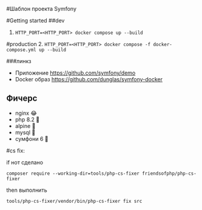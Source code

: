  #Шаблон проекта Symfony

#Getting started
##dev
1. `HTTP_PORT=<HTTP_PORT> docker compose up --build`

#production
2. `HTTP_PORT=<HTTP_PORT> docker compose -f docker-compose.yml up --build`

###линкз
* Приложение https://github.com/symfony/demo
* Docker образ https://github.com/dunglas/symfony-docker

## Фичерс

* nginx 😂
* php 8.2 🤠
* alpine 🥵
* mysql 🥱
* сумфони 6 🤩

#cs fix:

if нот сделано 

`composer require --working-dir=tools/php-cs-fixer friendsofphp/php-cs-fixer`

then выполнить

`tools/php-cs-fixer/vendor/bin/php-cs-fixer fix src`
